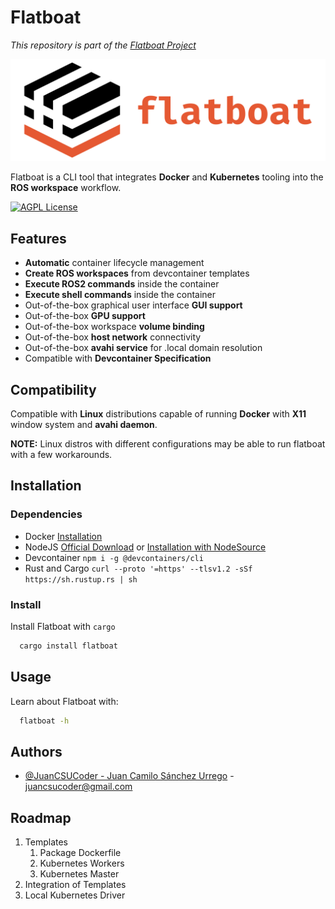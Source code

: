# Flatboat

*This repository is part of the [Flatboat Project](https://github.com/JuanCSUCoder/FlatBoatProject)*

![Logo](https://github.com/JuanCSUCoder/flatboat-brand/blob/main/logo.png?raw=true)

Flatboat is a CLI tool that integrates **Docker** and **Kubernetes** tooling into the **ROS workspace** workflow.

[![AGPL License](https://img.shields.io/badge/license-AGPL-blue.svg)](http://www.gnu.org/licenses/agpl-3.0)

## Features

- **Automatic** container lifecycle management
- **Create ROS workspaces** from devcontainer templates
- **Execute ROS2 commands** inside the container
- **Execute shell commands** inside the container
- Out-of-the-box graphical user interface **GUI support**
- Out-of-the-box **GPU support**
- Out-of-the-box workspace **volume binding**
- Out-of-the-box **host network** connectivity
- Out-of-the-box **avahi service** for .local domain resolution
- Compatible with **Devcontainer Specification**

## Compatibility

Compatible with **Linux** distributions capable of running **Docker** with **X11** window system and **avahi daemon**.

**NOTE:** Linux distros with different configurations may be able to run flatboat with a few workarounds.

## Installation

### Dependencies

- Docker [Installation](https://docs.docker.com/engine/install/)
- NodeJS [Official Download](https://nodejs.org/en) or [Installation with NodeSource](https://github.com/nodesource/distributions?tab=readme-ov-file#debian-and-ubuntu-based-distributions)
- Devcontainer `npm i -g @devcontainers/cli`
- Rust and Cargo `curl --proto '=https' --tlsv1.2 -sSf https://sh.rustup.rs | sh`

### Install

Install Flatboat with `cargo`

```bash
  cargo install flatboat
```

## Usage

Learn about Flatboat with:

```bash
  flatboat -h
```

## Authors

- [@JuanCSUCoder - Juan Camilo Sánchez Urrego](https://www.github.com/JuanCSUCoder) - <juancsucoder@gmail.com>

## Roadmap

1. Templates
    1. Package Dockerfile
    2. Kubernetes Workers
    3. Kubernetes Master
2. Integration of Templates
3. Local Kubernetes Driver
